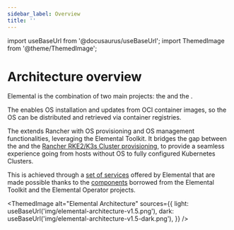 ```yaml
---
sidebar_label: Overview
title: ''
---
```


import useBaseUrl from '@docusaurus/useBaseUrl';
import ThemedImage from '@theme/ThemedImage';

<head>
  <link rel="canonical" href="https://elemental.docs.rancher.com/architecture"/>
</head>

# Architecture overview
Elemental is the combination of two main projects: the <Vars name="elemental_toolkit_name" link="elemental_toolkit_url" /> and the <Vars name="elemental_operator_name" link="elemental_operator_url" />.

The <Vars name="elemental_toolkit_name" link="elemental_toolkit_url" /> enables OS installation and updates from OCI container images, so the OS can be distributed and retrieved via container registries.

The <Vars name="elemental_operator_name" link="elemental_operator_url" /> extends Rancher with OS provisioning and OS management functionalities, leveraging the Elemental Toolkit.
It bridges the gap between the <Vars name="elemental_toolkit_name" link="elemental_toolkit_url"/> and the
[Rancher RKE2/K3s Cluster provisioning](https://ranchermanager.docs.rancher.com/how-to-guides/new-user-guides/launch-kubernetes-with-rancher#launching-kubernetes-on-new-nodes-in-an-infrastructure-provider-1),
to provide a seamless experience going from hosts without OS to fully configured Kubernetes Clusters.

This is achieved through a [set of services](architecture-services.md) offered by Elemental that are made possible thanks to the [components](architecture-components.md) borrowed from the Elemental Toolkit and the Elemental Operator projects.

<ThemedImage
  alt="Elemental Architecture"
  sources={{
    light: useBaseUrl('img/elemental-architecture-v1.5.png'),
    dark: useBaseUrl('img/elemental-architecture-v1.5-dark.png'),
  }}
/>